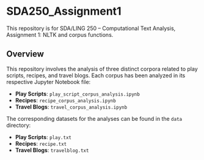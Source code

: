 # SDA250_Assignment1
This repository is for SDA/LING 250 – Computational Text Analysis, Assignment 1: NLTK and corpus functions.

## Overview
This repository involves the analysis of three distinct corpora related to play scripts, recipes, and travel blogs. Each corpus has been analyzed in its respective Jupyter Notebook file:

- **Play Scripts**: `play_script_corpus_analysis.ipynb`  
- **Recipes**: `recipe_corpus_analysis.ipynb`  
- **Travel Blogs**: `travel_corpus_analysis.ipynb`

The corresponding datasets for the analyses can be found in the `data` directory:

- **Play Scripts**: `play.txt`  
- **Recipes**: `recipe.txt`  
- **Travel Blogs**: `travelblog.txt`
